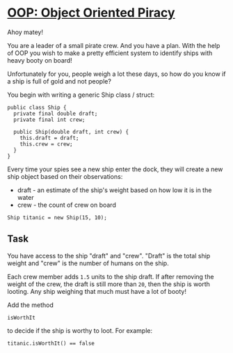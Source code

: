 # [OOP: Object Oriented Piracy](https://www.codewars.com/kata/oop-object-oriented-piracy "https://www.codewars.com/kata/54fe05c4762e2e3047000add")

Ahoy matey!

You are a leader of a small pirate crew. And you have a plan.
With the help of OOP you wish to make a pretty efficient system to identify ships with heavy booty
on board!

Unfortunately for you, people weigh a lot these days, so how do you know if a ship is full of gold
and not people?

You begin with writing a generic Ship class / struct:

```
public class Ship {
  private final double draft;
  private final int crew;

  public Ship(double draft, int crew) {
    this.draft = draft;
    this.crew = crew;
  }
} 
```

Every time your spies see a new ship enter the dock, they will create a new ship object based on
their observations:

* draft - an estimate of the ship's weight based on how low it is in the water
* crew - the count of crew on board

```
Ship titanic = new Ship(15, 10);
```

## Task

You have access to the ship "draft" and "crew". "Draft" is the total ship weight and "crew" is the
number of humans on the ship.

Each crew member adds `1.5` units to the ship draft. If after removing the weight of the crew, the
draft is still more than `20`, then the ship is worth looting. Any ship weighing that much must have
a lot of booty!

Add the method

```
isWorthIt
```

to decide if the ship is worthy to loot. For example:

```
titanic.isWorthIt() == false
```